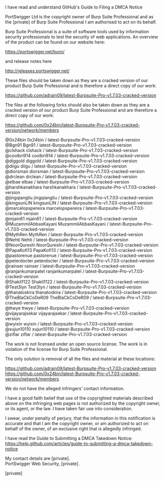 I have read and understand GitHub's Guide to Filing a DMCA Notice

PortSwigger Ltd is the copyright owner of Burp Suite Professional and as the [private] of Burp Suite Professional I am authorised to act on its behalf.

Burp Suite Professional is a suite of software tools used by information security professionals to test the security of web applications. An overview of the product can be found on our website here:

https://portswigger.net/burp/

and release notes here

http://releases.portswigger.net/

These files should be taken down as they are a cracked version of our product Burp Suite Professional and is therefore a direct copy of our work:

https://github.com/adrain09/latest-Burpsuite-Pro-v1.7.03-cracked-version

The files at the following forks should also be taken down as they are a cracked version of our product Burp Suite Professional and are therefore a direct copy of our work:

https://github.com/0x24bin/latest-Burpsuite-Pro-v1.7.03-cracked-version/network/members

@0x24bin 0x24bin / latest-Burpsuite-Pro-v1.7.03-cracked-version  
@Bgn91 Bgn91 / latest-Burpsuite-Pro-v1.7.03-cracked-version  
@clshack clshack / latest-Burpsuite-Pro-v1.7.03-cracked-version  
@coolbri914 coolbri914 / latest-Burpsuite-Pro-v1.7.03-cracked-version  
@diggold diggold / latest-Burpsuite-Pro-v1.7.03-cracked-version  
@diigu diigu / latest-Burpsuite-Pro-v1.7.03-cracked-version  
@diorsman diorsman / latest-Burpsuite-Pro-v1.7.03-cracked-version  
@drclean drclean / latest-Burpsuite-Pro-v1.7.03-cracked-version  
@elbae elbae / latest-Burpsuite-Pro-v1.7.03-cracked-version  
@harshkanakhara harshkanakhara / latest-Burpsuite-Pro-v1.7.03-cracked-version  
@jingqiangliu jingqiangliu / latest-Burpsuite-Pro-v1.7.03-cracked-version  
@kingsunLIN kingsunLIN / latest-Burpsuite-Pro-v1.7.03-cracked-version  
@marcelopspereira marcelopspereira / latest-Burpsuite-Pro-v1.7.03-cracked-version  
@mjain61 mjain61 / latest-Burpsuite-Pro-v1.7.03-cracked-version  
@MuzammilAbbasKayani MuzammilAbbasKayani / latest-Burpsuite-Pro-v1.7.03-cracked-version  
@MythRen MythRen / latest-Burpsuite-Pro-v1.7.03-cracked-version  
@Nehti Nehti / latest-Burpsuite-Pro-v1.7.03-cracked-version  
@NoorQureshi NoorQureshi / latest-Burpsuite-Pro-v1.7.03-cracked-version  
@PapaKofi13 PapaKofi13 / latest-Burpsuite-Pro-v1.7.03-cracked-version  
@pastorenue pastorenue / latest-Burpsuite-Pro-v1.7.03-cracked-version  
@peterdocter peterdocter / latest-Burpsuite-Pro-v1.7.03-cracked-version  
@rainser rainser / latest-Burpsuite-Pro-v1.7.03-cracked-version  
@ranjankumarpatel ranjankumarpatel / latest-Burpsuite-Pro-v1.7.03-cracked-version  
@Shakil1122 Shakil1122 / latest-Burpsuite-Pro-v1.7.03-cracked-version  
@Test3lyn Test3lyn / latest-Burpsuite-Pro-v1.7.03-cracked-version  
@thanatoskira thanatoskira / latest-Burpsuite-Pro-v1.7.03-cracked-version  
@TheBlaCkCoDeR09 TheBlaCkCoDeR09 / latest-Burpsuite-Pro-v1.7.03-cracked-version  
@ttwye ttwye / latest-Burpsuite-Pro-v1.7.03-cracked-version  
@vijayarajsekar vijayarajsekar / latest-Burpsuite-Pro-v1.7.03-cracked-version  
@wyixin wyixin / latest-Burpsuite-Pro-v1.7.03-cracked-version  
@xujun10110 xujun10110 / latest-Burpsuite-Pro-v1.7.03-cracked-version  
@ziflar ziflar / latest-Burpsuite-Pro-v1.7.03-cracked-version

The work is not licensed under an open source license. The work is in violation of the license for Burp Suite Professional.

The only solution is removal of all the files and material at these locations:

https://github.com/adrain09/latest-Burpsuite-Pro-v1.7.03-cracked-version  
https://github.com/0x24bin/latest-Burpsuite-Pro-v1.7.03-cracked-version/network/members

We do not have the alleged infringers’ contact information.

I have a good faith belief that use of the copyrighted materials described above on the infringing web pages is not authorized by the copyright owner, or its agent, or the law. I have taken fair use into consideration.

I swear, under penalty of perjury, that the information in this notification is accurate and that I am the copyright owner, or am authorized to act on behalf of the owner, of an exclusive right that is allegedly infringed.

I have read the Guide to Submitting a DMCA Takedown Notice: https://help.github.com/articles/guide-to-submitting-a-dmca-takedown-notice

My contact details are [private].  
PortSwigger Web Security, [private].  

[private]
